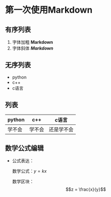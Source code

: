 
# 第一次使用Markdown
## 有序列表
1. 字体加粗  **Markdown**
2. 字体斜体  ***Markdown***

## 无序列表
* python
* c++
* c语言



## 列表

python | c++  | c语言 
------|---|------
学不会|学不会|还是学不会


## 数学公式编辑

* 公式表达：

  数学公式：$y=kx$
  
  数学区块：$$z = \frac{x}{y}$$
  
  
  






```python

```
